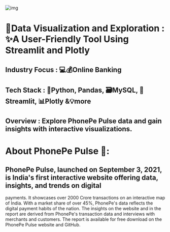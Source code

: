 ![img](https://user-images.githubusercontent.com/121713702/226621611-58ea743a-9f9d-43cd-880f-39e0f4e45b9c.png)

# 📌Data Visualization and Exploration : ✨A User-Friendly Tool Using Streamlit and Plotly

## Industry Focus : 💻💰Online Banking
## Tech Stack : 🐍Python, Pandas, 🗃️MySQL, 🚀Streamlit, 📊Plotly &💡more
## Overview : Explore PhonePe Pulse data and gain insights with interactive visualizations.
# About PhonePe Pulse 🎇:
## PhonePe Pulse, launched on September 3, 2021, is India's first interactive website offering data, insights, and trends on digital 
   payments. It showcases over 2000 Crore transactions on an interactive map of India. With a market share of over 45%, PhonePe's data 
   reflects the digital payment habits of the nation.
   The insights on the website and in the report are derived from PhonePe's transaction data and interviews with merchants and customers. 
   The report is available for free download on the PhonePe Pulse website and GitHub.
